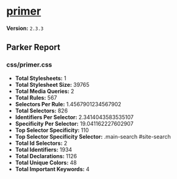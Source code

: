 # [primer]( http://primercss.io )

**Version:** `2.3.3`

## Parker Report

### css/primer.css

- **Total Stylesheets:** 1
- **Total Stylesheet Size:** 39765
- **Total Media Queries:** 2
- **Total Rules:** 567
- **Selectors Per Rule:** 1.4567901234567902
- **Total Selectors:** 826
- **Identifiers Per Selector:** 2.3414043583535107
- **Specificity Per Selector:** 19.041162227602907
- **Top Selector Specificity:** 110
- **Top Selector Specificity Selector:** .main-search #site-search
- **Total Id Selectors:** 2
- **Total Identifiers:** 1934
- **Total Declarations:** 1126
- **Total Unique Colors:** 48
- **Total Important Keywords:** 4
